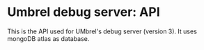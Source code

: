 # Umbrel debug server: API

This is the API used for UMbrel's debug server (version 3).
It uses mongoDB atlas as database.
